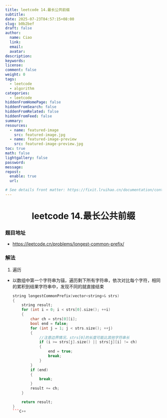 ```yaml
---
title: leetcode 14.最长公共前缀
subtitle:
date: 2025-07-23T04:57:15+08:00
slug: b0b2bef
draft: false
author:
  name: Ciao
  link:
  email:
  avatar:
description:
keywords:
license:
comment: false
weight: 0
tags:
  - leetcode
  - algorithm
categories:
  - leetcode
hiddenFromHomePage: false
hiddenFromSearch: false
hiddenFromRelated: false
hiddenFromFeed: false
summary:
resources:
  - name: featured-image
    src: featured-image.jpg
  - name: featured-image-preview
    src: featured-image-preview.jpg
toc: true
math: false
lightgallery: false
password:
message:
repost:
  enable: true
  url:

# See details front matter: https://fixit.lruihao.cn/documentation/content-management/introduction/#front-matter
---
```


<!--more-->

<h1 align="center">leetcode 14.最长公共前缀</h1>

### 题目地址
  * https://leetcode.cn/problems/longest-common-prefix/
  
### 解法
  1. 遍历
  * 以数组中第一个字符串为锚，遍历剩下所有字符串，依次对比每个字符，相同的累积到结果字符串中，发现不同的就直接结束
    ```C++
    string longestCommonPrefix(vector<string>& strs) 
    {
        string result;
        for (int i = 0; i < strs[0].size(); ++i)
        {
            char ch = strs[0][i];
            bool end = false;
            for (int j = 1; j < strs.size(); ++j)
            {
                //注意边界情况，strs[0]的长度可能比其他字符串长
                if (i >= strs[j].size() || strs[j][i] != ch)
                {
                    end = true;
                    break;
                }
            }
            if (end)
            {
                break;
            }
            result += ch;
        }

        return result;
    }
    ```C++

